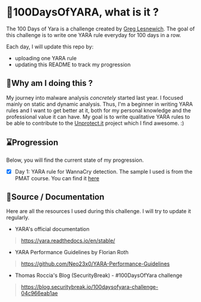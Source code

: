 # 🚀100DaysOfYARA, what is it ?
The 100 Days of Yara is a challenge created by [Greg Lesnewich](https://twitter.com/greglesnewich). The goal of this challenge is to write one YARA rule everyday for 100 days in a row.

Each day, I will update this repo by:
- uploading one YARA rule
- updating this README to track my progression

## 🤔Why am I doing this ?
My journey into malware analysis *concretely* started last year. I focused mainly on static and dynamic analysis. Thus, I'm a beginner in writing YARA rules and I want to get better at it, both for my personal knowledge and the professional value it can have. My goal is to write qualitative YARA rules to be able to contribute to the [Unprotect.it](https://unprotect.it/) project which I find awesome. :)

## ⌛Progression 
Below, you will find the current state of my progression. 

- [X] Day 1: YARA rule for WannaCry detection. The sample I used is from the PMAT course. You can find it [here](https://github.com/HuskyHacks/PMAT-labs/tree/main/labs/4-1.Bossfight-wannacry.exe)

## 📖Source / Documentation
Here are all the resources I used during this challenge. I will try to update it regularly. 

- YARA's official documentation
> https://yara.readthedocs.io/en/stable/

- YARA Performance Guidelines by Florian Roth
> https://github.com/Neo23x0/YARA-Performance-Guidelines

- Thomas Roccia's Blog (SecurityBreak) - #100DaysOfYara challenge
> https://blog.securitybreak.io/100daysofyara-challenge-04c966eab1ae
